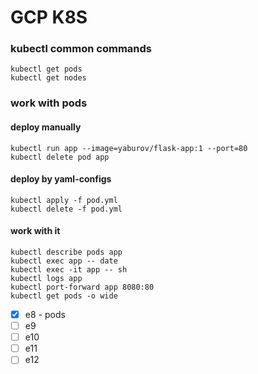 # GCP K8S

### kubectl common commands
```shell
kubectl get pods
kubectl get nodes
```

### work with pods 

#### deploy manually 
```shell
kubectl run app --image=yaburov/flask-app:1 --port=80 
kubectl delete pod app
```
#### deploy by yaml-configs 
```shell
kubectl apply -f pod.yml
kubectl delete -f pod.yml
```

#### work with it
```shell
kubectl describe pods app
kubectl exec app -- date
kubectl exec -it app -- sh
kubectl logs app
kubectl port-forward app 8080:80
kubectl get pods -o wide 
```

- [x] e8 - pods
- [ ] e9   
- [ ] e10
- [ ] e11
- [ ] e12